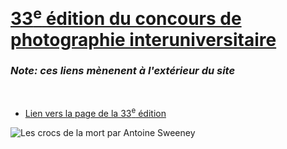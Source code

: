 # [33<sup>e</sup> édition du concours de photographie interuniversitaire](https://www.antoinesweeney.com)

### *Note: ces liens mènenent à l'extérieur du site*

<br />

- [Lien vers la page de la 33<sup>e</sup> édition](https://interuniversitaire.ca/concours-interuniversitaire-de-photographie-et-de-bande-dessinee-2018-2019/)

![*Les crocs de la mort* par Antoine Sweeney](https://interuniversitaire.ca/wp-content/uploads/2019/03/les_crocs_de_la_mort.jpg)

